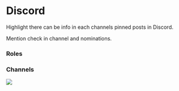 # Discord

Highlight there can be info in each channels pinned posts in Discord.

Mention check in channel and nominations.

### Roles

### Channels

![](https://gblobscdn.gitbook.com/assets%2F-MNrqwoYUmro4mJ9smmt%2F-MOPmmah_SHeT4yTuyY8%2F-MOPqrA_cvUt1iXME_64%2Fbees%20berj.jpg?alt=media&token=199d2d48-0fe8-4039-900e-1a5cc70a8fe9)



